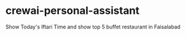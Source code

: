 # crewai-personal-assistant
Show Today's Iftari Time and show top 5 buffet restaurant in Faisalabad
